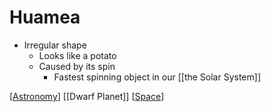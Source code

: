 # Huamea

- Irregular shape
  - Looks like a potato
  - Caused by its spin
    - Fastest spinning object in our [[the Solar System]]

[[Astronomy]] [[Dwarf Planet]] [[Space]]

[//begin]: # "Autogenerated link references for markdown compatibility"
[the-solar-system]: the-solar-system "The Solar System"
[astronomy]: astronomy "Astronomy"
[dwarf-planet]: dwarf-planet "Dwarf Planet"
[space]: space "Space"
[//end]: # "Autogenerated link references"